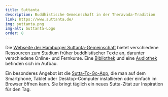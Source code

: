 ```yaml
---
title: Suttanta
description: Buddhistische Gemeinschaft in der Theravada-Tradition
link: https://www.suttanta.de/
img: suttanta.png
img-alt: Suttanta-Logo
order: 8
---
```


Die [Webseite der Hamburger Suttanta-Gemeinschaft](https://www.suttanta.de/) bietet verschiedene Ressourcen zum Studium früher buddhistischer Texte an, darunter verschiedene Online- und Fernkurse. Eine [Bibliothek](https://www.suttanta.de/bibliothek/) und eine [Audiothek](https://www.suttanta.de/downloads/) befinden sich im Aufbau.

Ein besonderes Angebot ist die [Sutta-To-Go-App](https://www.suttanta.de/sutta-to-go-app/), die man auf dem Smartphone, Tablet oder Desktop-Computer installieren oder einfach im Browser öffnen kann. Sie bringt täglich ein neues Sutta-Zitat zur Inspiration für den Tag.